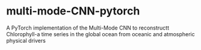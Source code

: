# multi-mode-CNN-pytorch
A PyTorch implementation of the Multi-Mode CNN to reconstructt Chlorophyll-a time series in the global ocean from oceanic and atmospheric physical drivers
